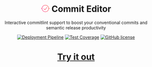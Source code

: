 <h1 align="center"><img width="28" src="https://raw.githubusercontent.com/wtho/commit-editor/main/commit-editor-app/public/logo.svg" alt="Commit Editor Logo" /> Commit Editor</h1>

<p align="center">Interactive commitlint support to boost your conventional commits and semantic release productivity</p>

<p align="center">
    <a href="https://github.com/wtho/commit-editor/actions/workflows/test.yml"><img src="https://img.shields.io/github/workflow/status/wtho/commit-editor/build%20and%20deploy?style=flat-square" alt="Deployment Pipeline" /></a>
    <a href="https://coveralls.io/github/wtho/commit-editor?branch=main"><img src="https://img.shields.io/coveralls/github/wtho/commit-editor?style=flat-square" alt="Test Coverage" /></a>
    <a href="https://github.com/wtho/commit-editor/blob/main/LICENSE"><img src="https://img.shields.io/npm/l/commit-editor?style=flat-square" alt="GitHub license" /></a>
</p>

<a href="https://commit-editor.netlify.app" ><h1 align="center">Try it out</h1></a>

